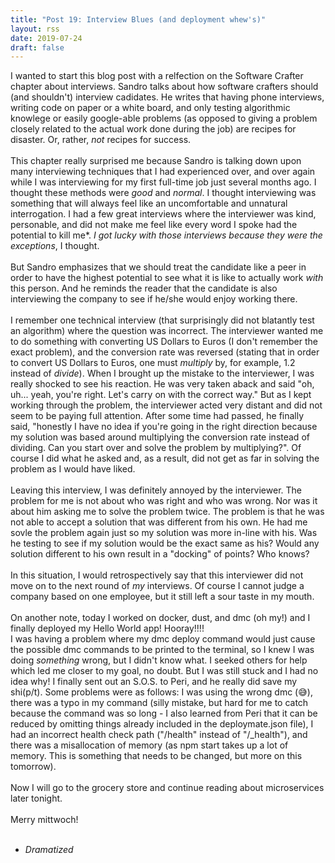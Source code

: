 ```yaml
---
title: "Post 19: Interview Blues (and deployment whew's)"
layout: rss
date: 2019-07-24
draft: false
---
```


I wanted to start this blog post with a relfection on the Software Crafter chapter about interviews. Sandro talks about how software crafters should (and shouldn't) interview cadidates. He writes that having phone interviews, writing code on paper or a white board, and only testing algorithmic knowlege or easily google-able problems (as opposed to giving a problem closely related to the actual work done during the job) are recipes for disaster. Or, rather, <i>not</i> recipes for success.
<br>
<br>
This chapter really surprised me because Sandro is talking down upon many interviewing techniques that I had experienced over, and over again while I was interviewing for my first full-time job just several months ago. I thought these methods were <i>good</i> and <i>normal</i>. I thought interviewing was something that will always feel like an uncomfortable and unnatural interrogation. I had a few great interviews where the interviewer was kind, personable, and did not make me feel like every word I spoke had the potential to kill me*. <i>I got lucky with those interviews because they were the exceptions</i>, I thought.
<br>
<br>
But Sandro emphasizes that we should treat the candidate like a peer in order to have the highest potential to see what it is like to actually work <i>with</i> this person. And he reminds the reader that the candidate is also interviewing the company to see if he/she would enjoy working there.
<br>
<br>
I remember one technical interview (that surprisingly did not blatantly test an algorithm) where the question was incorrect. The interviewer wanted me to do something with converting US Dollars to Euros (I don't remember the exact problem), and the conversion rate was reversed (stating that in order to convert US Dollars to Euros, one must <i>multiply</i> by, for example, 1.2 instead of <i>divide</i>). When I brought up the mistake to the interviewer, I was really shocked to see his reaction. He was very taken aback and said "oh, uh... yeah, you're right. Let's carry on with the correct way." But as I kept working through the problem, the interviewer acted very distant and did not seem to be paying full attention. After some time had passed, he finally said, "honestly I have no idea if you're going in the right direction because my solution was based around multiplying the conversion rate instead of dividing. Can you start over and solve the problem by multiplying?". Of course I did what he asked and, as a result, did not get as far in solving the problem as I would have liked.
<br>
<br>
Leaving this interview, I was definitely annoyed by the interviewer. The problem for me is not about who was right and who was wrong. Nor was it about him asking me to solve the problem twice. The problem is that he was not able to accept a solution that was different from his own. He had me sovle the problem again just so my solution was more in-line with his. Was he testing to see if my solution would be the exact same as his? Would any solution different to his own result in a "docking" of points? Who knows?
<br>
<br>
In this situation, I would retrospectively say that this interviewer did not move on to the next round of <i>my</i> interviews. Of course I cannot judge a company based on one employee, but it still left a sour taste in my mouth.
<br>
<br>
On another note, today I worked on docker, dust, and dmc (oh my!) and I finally deployed my Hello World app! Hooray!!!!
<br>
I was having a problem where my dmc deploy command would just cause the possible dmc commands to be printed to the terminal, so I knew I was doing <i>something</i> wrong, but I didn't know what. I seeked others for help which led me closer to my goal, no doubt. But I was still stuck and I had no idea why! I finally sent out an S.O.S. to Peri, and he really did save my shi(p/t). Some problems were as follows: I was using the wrong dmc (:sweat_smile:), there was a typo in my command (silly mistake, but hard for me to catch because the command was so long - I also learned from Peri that it can be reduced by omitting things already included in the deploymate.json file), I had an incorrect health check path ("/health" instead of "/_health"), and there was a misallocation of memory (as npm start takes up a lot of memory. This is something that needs to be changed, but more on this tomorrow).
<br>
<br>
Now I will go to the grocery store and continue reading about microservices later tonight.
<br>
<br>
Merry mittwoch!
<br>
<br>
* <i>Dramatized</i>
<br>
<br>
<br>